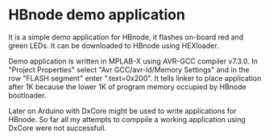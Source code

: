 
# HBnode demo application

It is a simple demo application for HBnode, it flashes on-board red and green LEDs. It can be downloaded to HBnode using HEXloader.

Demo application is written in MPLAB-X using AVR-GCC compiler v7.3.0. In "Project Properties" select "Avr GCC/avr-ld/Memory Settings" and in the row "FLASH segment" enter ".text=0x200". It tells linker to place application after 1K because the lower 1K of program memory occupied by HBnode bootloader.

Later on Arduino with DxCore might be used to write applications for HBnode. So far all my attempts to comppile a working application using DxCore were not successfull.
